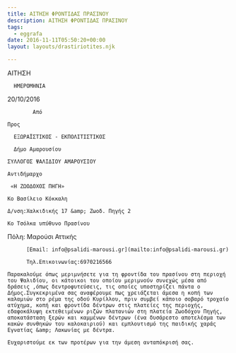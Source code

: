 ```yaml
---
title: ΑΙΤΗΣΗ ΦΡΟΝΤΙΔΑΣ ΠΡΑΣΙΝΟΥ
description: ΑΙΤΗΣΗ ΦΡΟΝΤΙΔΑΣ ΠΡΑΣΙΝΟΥ
tags:
  - eggrafa
date: 2016-11-11T05:50:20+00:00
layout: layouts/drastiriotites.njk

---
```


<!-- excerpt -->

ΑΙΤΗΣΗ

      ΗΜΕΡΟΜΗΝΙΑ

20/10/2016

            Από

    Προς

      ΕΞΩΡΑΪΣΤΙΚΟΣ - ΕΚΠΟΛΙΤΙΣΤΙΚΟΣ

      Δήμο Αμαρουσίου

    ΣΥΛΛΟΓΟΣ ΨΑΛΙΔΙΟΥ ΑΜΑΡΟΥΣΙΟΥ

    Αντιδήμαρχο

     «Η ΖΩΟΔΟΧΟΣ ΠΗΓΗ»

    Κο Βασίλειο Κόκκαλη

    Δ/νση:Χαλκιδικής 17 &amp; Ζωοδ. Πηγής 2

    Κο Τσόλκα υπύθυνο Πρασίνου

Πόλη: Μαρούσι Αττικής

          [Email: info@psalidi-marousi.gr](mailto:info@psalidi-marousi.gr)

          Τηλ.Επικοινωνίας:6970216566

    Παρακαλούμε όπως μεριμνήσετε για τη φροντίδα του πρασίνου στη περιοχή του Ψαλιδίου, οι κάτοικοι του οποίου μεριμνούν συνεχώς μέσα από δράσεις ,όπως δεντροφυτεύσεις, τις οποίες υποστηρίζει πάντα ο Δήμος.Συγκεκριμένα σας αναφέρουμε πως χρειάζεται άμεσα η κοπή των καλαμιών στο ρέμα της οδού Κυρίλλου, πριν συμβεί κάποιο σοβαρό τροχαίο ατύχημα, κοπή και φροντίδα δέντρων στις πλατείες της περιοχής, εδαφοκάλυψη εκτεθειμένων ριζών πλατανιών στη πλατεία Ζωοδόχου Πηγής, αποκατάσταση ξερών και καμμένων δέντρων (ένα δυσάρεστο αποτελέσμα των κακών συνθηκών του καλοκαιριού) και εμπλουτισμό της παιδικής χαράς Εγνατίας &amp; Λακωνίας με δέντρα.

    Ευχαριστούμε εκ των προτέρων για την άμεση ανταπόκρισή σας.
